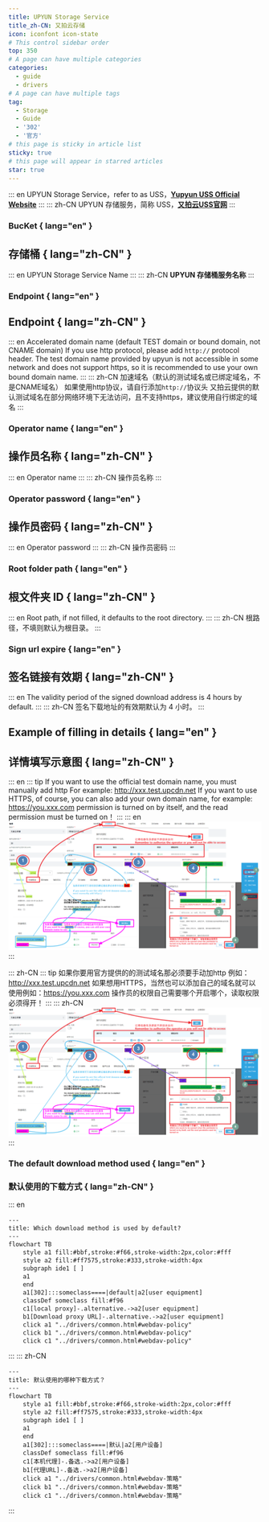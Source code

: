 ```yaml
---
title: UPYUN Storage Service
title_zh-CN: 又拍云存储
icon: iconfont icon-state
# This control sidebar order
top: 350
# A page can have multiple categories
categories:
  - guide
  - drivers
# A page can have multiple tags
tag:
  - Storage
  - Guide
  - '302'
  - '官方'
# this page is sticky in article list
sticky: true
# this page will appear in starred articles
star: true
---
```


::: en
UPYUN Storage Service，refer to as USS，[**Yupyun USS Official Website**](https://console.upyun.com/services/file/)
:::
::: zh-CN
UPYUN 存储服务，简称 USS，[**又拍云USS官网**](https://console.upyun.com/services/file/)
:::

### **BucKet** { lang="en" }

## **存储桶** { lang="zh-CN" }

::: en
UPYUN Storage Service Name
:::
::: zh-CN
**UPYUN 存储桶服务名称**
:::

### **Endpoint** { lang="en" }

## **Endpoint** { lang="zh-CN" }

::: en
Accelerated domain name (default TEST domain or bound domain, not CNAME domain)
If you use http protocol, please add `http://` protocol header.
The test domain name provided by upyun is not accessible in some network and does not support https, so it is recommended to use your own bound domain name.
:::
::: zh-CN
加速域名（默认的测试域名或已绑定域名，不是CNAME域名）
如果使用http协议，请自行添加`http://`协议头
又拍云提供的默认测试域名在部分网络环境下无法访问，且不支持https，建议使用自行绑定的域名
:::

### **Operator name** { lang="en" }

## **操作员名称** { lang="zh-CN" }

::: en
Operator name
:::
::: zh-CN
操作员名称
:::

### **Operator password** { lang="en" }

## **操作员密码** { lang="zh-CN" }

::: en
Operator password
:::
::: zh-CN
操作员密码
:::

### **Root folder path** { lang="en" }

## **根文件夹 ID** { lang="zh-CN" }

::: en
Root path, if not filled, it defaults to the root directory.
:::
::: zh-CN
根路径，不填则默认为根目录。
:::

### **Sign url expire** { lang="en" }

## **签名链接有效期** { lang="zh-CN" }

::: en
The validity period of the signed download address is 4 hours by default.
:::
::: zh-CN
签名下载地址的有效期默认为 4 小时。
:::

## **Example of filling in details** { lang="en" }

## **详情填写示意图** { lang="zh-CN" }

::: en
::: tip
If you want to use the official test domain name, you must manually add http For example: http://xxx.test.upcdn.net
If you want to use HTTPS, of course, you can also add your own domain name, for example: https://you.xxx.com
permission is turned on by itself, and the read permission must be turned on！
:::
::: en
![s3](/img/drivers/s3/up.png)
:::

::: zh-CN
::: tip
如果你要用官方提供的的测试域名那必须要手动加http 例如： http://xxx.test.upcdn.net
如果想用HTTPS，当然也可以添加自己的域名就可以使用例如：https://you.xxx.com
操作员的权限自己需要哪个开启哪个，读取权限必须得开！
:::
::: zh-CN
![s3](/img/drivers/s3/up.png)
:::

### **The default download method used** { lang="en" }

### **默认使用的下载方式** { lang="zh-CN" }

::: en

```mermaid
---
title: Which download method is used by default?
---
flowchart TB
    style a1 fill:#bbf,stroke:#f66,stroke-width:2px,color:#fff
    style a2 fill:#ff7575,stroke:#333,stroke-width:4px
    subgraph ide1 [ ]
    a1
    end
    a1[302]:::someclass====|default|a2[user equipment]
    classDef someclass fill:#f96
    c1[local proxy]-.alternative.->a2[user equipment]
    b1[Download proxy URL]-.alternative.->a2[user equipment]
    click a1 "../drivers/common.html#webdav-policy"
    click b1 "../drivers/common.html#webdav-policy"
    click c1 "../drivers/common.html#webdav-policy"
```

:::
::: zh-CN

```mermaid
---
title: 默认使用的哪种下载方式？
---
flowchart TB
    style a1 fill:#bbf,stroke:#f66,stroke-width:2px,color:#fff
    style a2 fill:#ff7575,stroke:#333,stroke-width:4px
    subgraph ide1 [ ]
    a1
    end
    a1[302]:::someclass====|默认|a2[用户设备]
    classDef someclass fill:#f96
    c1[本机代理]-.备选.->a2[用户设备]
    b1[代理URL]-.备选.->a2[用户设备]
    click a1 "../drivers/common.html#webdav-策略"
    click b1 "../drivers/common.html#webdav-策略"
    click c1 "../drivers/common.html#webdav-策略"
```

:::
